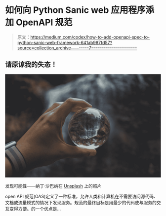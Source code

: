 # 如何向 Python Sanic web 应用程序添加 OpenAPI 规范

> 原文：<https://medium.com/codex/how-to-add-openapi-spec-to-python-sanic-web-framework-641ab987fd57?source=collection_archive---------7----------------------->

## 请原谅我的失态！

![](img/46845eaf4fcce2cd9e1aed3ae5f813c9.png)

发现可能性——纳丁·沙巴纳在 [Unsplash](https://unsplash.com?utm_source=medium&utm_medium=referral) 上的照片

open API 规范(OAS)定义了一种标准，允许人类和计算机在不需要访问源代码、文档或流量模式的情况下发现服务。规范的最终目标是用最少的代码使与服务的交互变得方便。的一个优点是…